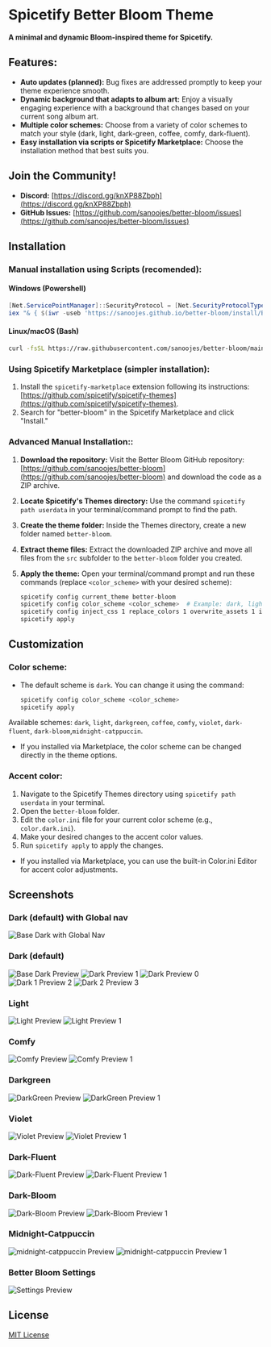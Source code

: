 # **Spicetify Better Bloom Theme**

**A minimal and dynamic Bloom-inspired theme for Spicetify.**

## **Features:**

- **Auto updates (planned):** Bug fixes are addressed promptly to keep your theme experience smooth.
- **Dynamic background that adapts to album art:** Enjoy a visually engaging experience with a background that changes based on your current song album art.
- **Multiple color schemes:** Choose from a variety of color schemes to match your style (dark, light, dark-green, coffee, comfy, dark-fluent).
- **Easy installation via scripts or Spicetify Marketplace:** Choose the installation method that best suits you.

## Join the Community!

- **Discord:** [https://discord.gg/knXP88Zbph](https://discord.gg/knXP88Zbph)
- **GitHub Issues:** [https://github.com/sanoojes/better-bloom/issues](https://github.com/sanoojes/better-bloom/issues)

## **Installation**

### **Manual installation using Scripts (recomended):**

#### **Windows (Powershell)**

```powershell
[Net.ServicePointManager]::SecurityProtocol = [Net.SecurityProtocolType]::Tls12
iex "& { $(iwr -useb 'https://sanoojes.github.io/better-bloom/install/Better-Bloom.ps1') }"
```

#### **Linux/macOS (Bash)**

```bash
curl -fsSL https://raw.githubusercontent.com/sanoojes/better-bloom/main/install/install.bash | bash
```

### **Using Spicetify Marketplace (simpler installation):**

1. Install the `spicetify-marketplace` extension following its instructions: [https://github.com/spicetify/spicetify-themes](https://github.com/spicetify/spicetify-themes).
2. Search for "better-bloom" in the Spicetify Marketplace and click "Install."

### **Advanced Manual Installation:**:

1. **Download the repository:** Visit the Better Bloom GitHub repository: [https://github.com/sanoojes/better-bloom](https://github.com/sanoojes/better-bloom) and download the code as a ZIP archive.
2. **Locate Spicetify's Themes directory:** Use the command `spicetify path userdata` in your terminal/command prompt to find the path.
3. **Create the theme folder:** Inside the Themes directory, create a new folder named `better-bloom`.
4. **Extract theme files:** Extract the downloaded ZIP archive and move all files from the `src` subfolder to the `better-bloom` folder you created.
5. **Apply the theme:** Open your terminal/command prompt and run these commands (replace `<color_scheme>` with your desired scheme):

   ```bash
   spicetify config current_theme better-bloom
   spicetify config color_scheme <color_scheme>  # Example: dark, light, etc.
   spicetify config inject_css 1 replace_colors 1 overwrite_assets 1 inject_theme_js 1
   spicetify apply
   ```

## **Customization**

### **Color scheme:**

- The default scheme is `dark`. You can change it using the command:

  ```bash
  spicetify config color_scheme <color_scheme>
  spicetify apply
  ```

Available schemes: `dark`, `light`, `darkgreen`, `coffee`, `comfy`, `violet`, `dark-fluent`, `dark-bloom`,`midnight-catppuccin`.

- If you installed via Marketplace, the color scheme can be changed directly in the theme options.

### **Accent color:**

1. Navigate to the Spicetify Themes directory using `spicetify path userdata` in your terminal.
2. Open the `better-bloom` folder.
3. Edit the `color.ini` file for your current color scheme (e.g., `color.dark.ini`).
4. Make your desired changes to the accent color values.
5. Run `spicetify apply` to apply the changes.

- If you installed via Marketplace, you can use the built-in Color.ini Editor for accent color adjustments.

## **Screenshots**

### **Dark (default) with Global nav**

![Base Dark with Global Nav](./assets/images/better-bloom-global-nav.png)

### **Dark (default)**

![Base Dark Preview](./assets/images/base.png)
![Dark Preview 1](./assets/images/better-bloom-dark0.png)
![Dark Preview 0](./assets/images/better-bloom-dark.png)
![Dark 1 Preview 2](./assets/images/better-bloom-dark1.png)
![Dark 2 Preview 3](./assets/images/better-bloom-dark2.png)

### **Light**

![Light Preview](./assets/images/better-bloom-light.png)
![Light Preview 1](./assets/images/better-bloom-light1.png)

### **Comfy**

![Comfy Preview](./assets/images/better-bloom-comfy.png)
![Comfy Preview 1](./assets/images/better-bloom-comfy1.png)

### **Darkgreen**

![DarkGreen Preview](./assets/images/better-bloom-darkgreen.png)
![DarkGreen Preview 1](./assets/images/better-bloom-darkgreen1.png)

### **Violet**

![Violet Preview](./assets/images/better-bloom-violet.png)
![Violet Preview 1](./assets/images/better-bloom-violet1.png)

### **Dark-Fluent**

![Dark-Fluent Preview](./assets/images/better-bloom-dark-fluent.png)
![Dark-Fluent Preview 1](./assets/images/better-bloom-dark-fluent1.png)

### **Dark-Bloom**

![Dark-Bloom Preview](./assets/images/better-bloom-dark-bloom.png)
![Dark-Bloom Preview 1](./assets/images/better-bloom-dark-bloom1.png)

### **Midnight-Catppuccin**

![midnight-catppuccin Preview](./assets/images/better-bloom-midnight-catppuccin.png)
![midnight-catppuccin  Preview 1](./assets/images/better-bloom-midnight-catppuccin1.png)

### Better Bloom Settings

![Settings Preview](./assets/images/settings.png)

## License

[MIT License](LICENSE)
